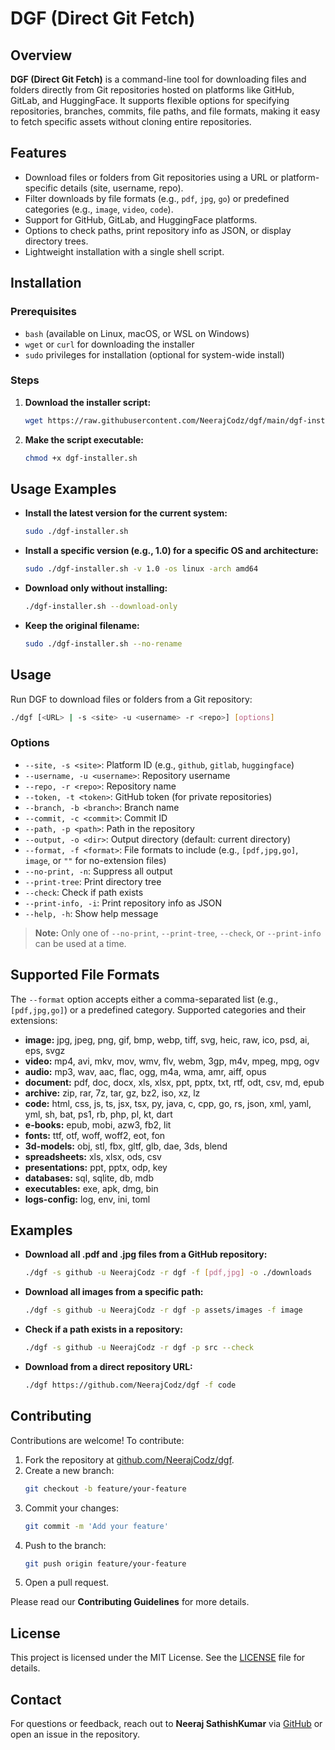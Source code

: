 # DGF (Direct Git Fetch)

## Overview

**DGF (Direct Git Fetch)** is a command-line tool for downloading files and folders directly from Git repositories hosted on platforms like GitHub, GitLab, and HuggingFace. It supports flexible options for specifying repositories, branches, commits, file paths, and file formats, making it easy to fetch specific assets without cloning entire repositories.

## Features

- Download files or folders from Git repositories using a URL or platform-specific details (site, username, repo).
- Filter downloads by file formats (e.g., `pdf`, `jpg`, `go`) or predefined categories (e.g., `image`, `video`, `code`).
- Support for GitHub, GitLab, and HuggingFace platforms.
- Options to check paths, print repository info as JSON, or display directory trees.
- Lightweight installation with a single shell script.

## Installation

### Prerequisites

- `bash` (available on Linux, macOS, or WSL on Windows)
- `wget` or `curl` for downloading the installer
- `sudo` privileges for installation (optional for system-wide install)

### Steps

1. **Download the installer script:**
    ```sh
    wget https://raw.githubusercontent.com/NeerajCodz/dgf/main/dgf-installer.sh
    ```
2. **Make the script executable:**
    ```sh
    chmod +x dgf-installer.sh
    ```

## Usage Examples

- **Install the latest version for the current system:**
  ```sh
  sudo ./dgf-installer.sh
  ```
- **Install a specific version (e.g., 1.0) for a specific OS and architecture:**
  ```sh
  sudo ./dgf-installer.sh -v 1.0 -os linux -arch amd64
  ```
- **Download only without installing:**
  ```sh
  ./dgf-installer.sh --download-only
  ```
- **Keep the original filename:**
  ```sh
  sudo ./dgf-installer.sh --no-rename
  ```

## Usage

Run DGF to download files or folders from a Git repository:

```sh
./dgf [<URL> | -s <site> -u <username> -r <repo>] [options]
```

### Options

- `--site, -s <site>`: Platform ID (e.g., `github`, `gitlab`, `huggingface`)
- `--username, -u <username>`: Repository username
- `--repo, -r <repo>`: Repository name
- `--token, -t <token>`: GitHub token (for private repositories)
- `--branch, -b <branch>`: Branch name
- `--commit, -c <commit>`: Commit ID
- `--path, -p <path>`: Path in the repository
- `--output, -o <dir>`: Output directory (default: current directory)
- `--format, -f <format>`: File formats to include (e.g., `[pdf,jpg,go]`, `image`, or `""` for no-extension files)
- `--no-print, -n`: Suppress all output
- `--print-tree`: Print directory tree
- `--check`: Check if path exists
- `--print-info, -i`: Print repository info as JSON
- `--help, -h`: Show help message

> **Note:** Only one of `--no-print`, `--print-tree`, `--check`, or `--print-info` can be used at a time.

## Supported File Formats

The `--format` option accepts either a comma-separated list (e.g., `[pdf,jpg,go]`) or a predefined category. Supported categories and their extensions:

- **image:** jpg, jpeg, png, gif, bmp, webp, tiff, svg, heic, raw, ico, psd, ai, eps, svgz
- **video:** mp4, avi, mkv, mov, wmv, flv, webm, 3gp, m4v, mpeg, mpg, ogv
- **audio:** mp3, wav, aac, flac, ogg, m4a, wma, amr, aiff, opus
- **document:** pdf, doc, docx, xls, xlsx, ppt, pptx, txt, rtf, odt, csv, md, epub
- **archive:** zip, rar, 7z, tar, gz, bz2, iso, xz, lz
- **code:** html, css, js, ts, jsx, tsx, py, java, c, cpp, go, rs, json, xml, yaml, yml, sh, bat, ps1, rb, php, pl, kt, dart
- **e-books:** epub, mobi, azw3, fb2, lit
- **fonts:** ttf, otf, woff, woff2, eot, fon
- **3d-models:** obj, stl, fbx, gltf, glb, dae, 3ds, blend
- **spreadsheets:** xls, xlsx, ods, csv
- **presentations:** ppt, pptx, odp, key
- **databases:** sql, sqlite, db, mdb
- **executables:** exe, apk, dmg, bin
- **logs-config:** log, env, ini, toml

## Examples

- **Download all .pdf and .jpg files from a GitHub repository:**
  ```sh
  ./dgf -s github -u NeerajCodz -r dgf -f [pdf,jpg] -o ./downloads
  ```
- **Download all images from a specific path:**
  ```sh
  ./dgf -s github -u NeerajCodz -r dgf -p assets/images -f image
  ```
- **Check if a path exists in a repository:**
  ```sh
  ./dgf -s github -u NeerajCodz -r dgf -p src --check
  ```
- **Download from a direct repository URL:**
  ```sh
  ./dgf https://github.com/NeerajCodz/dgf -f code
  ```

## Contributing

Contributions are welcome! To contribute:

1. Fork the repository at [github.com/NeerajCodz/dgf](https://github.com/NeerajCodz/dgf).
2. Create a new branch:
    ```sh
    git checkout -b feature/your-feature
    ```
3. Commit your changes:
    ```sh
    git commit -m 'Add your feature'
    ```
4. Push to the branch:
    ```sh
    git push origin feature/your-feature
    ```
5. Open a pull request.

Please read our **Contributing Guidelines** for more details.

## License

This project is licensed under the MIT License. See the [LICENSE](LICENSE) file for details.

## Contact

For questions or feedback, reach out to **Neeraj SathishKumar** via [GitHub](https://github.com/NeerajCodz) or open an issue in the repository.
